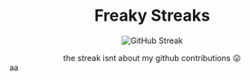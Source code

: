 <div align="center">
  <h1>Freaky Streaks</h1>
</div>
<p align="center">
<img src="https://nirzak-streak-stats.vercel.app/?user=itsnasher&theme=radical&hide_border=false" alt="GitHub Streak"/><br/>
</p>
<div align="center">
   the streak isnt about my github contributions 😛
</div>
aa

